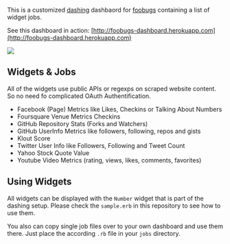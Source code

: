 This is a customized [dashing](http://shopify.github.com/dashing) dashbaord for [foobugs](http://www.foobugs.com) containing a list of widget jobs.

See this dashboard in action: [http://foobugs-dashboard.herokuapp.com](http://foobugs-dashboard.herokuapp.com)

<img src="https://raw.github.com/foobugs/foobugs-dashboard/master/dashing_foobugs_screenshot.jpg" /></img>

## Widgets & Jobs

All of the widgets use public APIs or regexps on scraped website content. So no need fo complicated OAuth Authentification.

* Facebook (Page) Metrics like Likes, Checkins or Talking About Numbers
* Foursquare Venue Metrics Checkins
* GitHub Repository Stats (Forks and Watchers)
* GitHub UserInfo Metrics like followers, following, repos and gists
* Klout Score
* Twitter User Info like Followers, Following and Tweet Count
* Yahoo Stock Quote Value
* Youtube Video Metrics (rating, views, likes, comments, favorites)

## Using Widgets

All widgets can be displayed with the `Number` widget that is part of the dashing setup. Please check the `sample.erb` in this repository to see how to use them.

You also can copy single job files over to your own dashboard and use them there. Just place the according `.rb` file in your `jobs` directory.